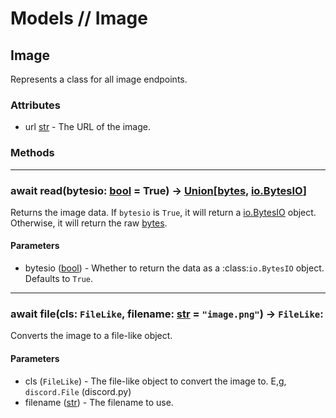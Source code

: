# Models // Image

## Image
Represents a class for all image endpoints.

### Attributes
- url [str] - The URL of the image.

### Methods
---

### await read(bytesio: [bool] = True) -> [Union]\[[bytes], [io.BytesIO][BytesIO]]

Returns the image data. If ``bytesio`` is ``True``, it will return a [io.BytesIO][BytesIO] object. Otherwise, it will return the raw [bytes].

#### Parameters
- bytesio ([bool]) - Whether to return the data as a :class:`io.BytesIO` object. Defaults to ``True``.

---

### await file(cls: ``FileLike``, filename: [str] = ``"image.png"``) -> ``FileLike``:
Converts the image to a file-like object.

#### Parameters
- cls (``FileLike``) - The file-like object to convert the image to. E,g, `discord.File` (discord.py)
- filename ([str]) - The filename to use.



[str]: https://docs.python.org/3/library/stdtypes.html#str
[int]: https://docs.python.org/3/library/functions.html#int
[dict]: https://docs.python.org/3/library/functions.html#func-dict
[list]: https://docs.python.org/3/library/functions.html#func-list
[bool]: https://docs.python.org/3/library/functions.html#bool
[tuple]: https://docs.python.org/3/library/stdtypes.html#tuple
[Optional]: https://docs.python.org/3/library/typing.html#typing.Optional
[Any]: https://docs.python.org/3/library/typing.html#typing.Any
[Union]: https://docs.python.org/3/library/typing.html#typing.Union
[bytes]: https://docs.python.org/3/library/stdtypes.html#bytes
[BytesIO]: https://docs.python.org/3/library/io.html#io.BytesIO